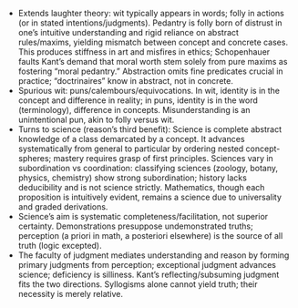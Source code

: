 - Extends laughter theory: wit typically appears in words; folly in actions (or in stated intentions/judgments). Pedantry is folly born of distrust in one’s intuitive understanding and rigid reliance on abstract rules/maxims, yielding mismatch between concept and concrete cases. This produces stiffness in art and misfires in ethics; Schopenhauer faults Kant’s demand that moral worth stem solely from pure maxims as fostering “moral pedantry.” Abstraction omits fine predicates crucial in practice; “doctrinaires” know in abstract, not in concrete.
- Spurious wit: puns/calembours/equivocations. In wit, identity is in the concept and difference in reality; in puns, identity is in the word (terminology), difference in concepts. Misunderstanding is an unintentional pun, akin to folly versus wit.
- Turns to science (reason’s third benefit): Science is complete abstract knowledge of a class demarcated by a concept. It advances systematically from general to particular by ordering nested concept-spheres; mastery requires grasp of first principles. Sciences vary in subordination vs coordination: classifying sciences (zoology, botany, physics, chemistry) show strong subordination; history lacks deducibility and is not science strictly. Mathematics, though each proposition is intuitively evident, remains a science due to universality and graded derivations.
- Science’s aim is systematic completeness/facilitation, not superior certainty. Demonstrations presuppose undemonstrated truths; perception (a priori in math, a posteriori elsewhere) is the source of all truth (logic excepted).
- The faculty of judgment mediates understanding and reason by forming primary judgments from perception; exceptional judgment advances science; deficiency is silliness. Kant’s reflecting/subsuming judgment fits the two directions. Syllogisms alone cannot yield truth; their necessity is merely relative.